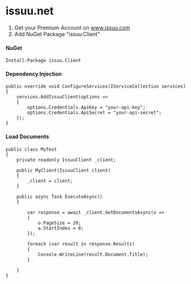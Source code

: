 # issuu.net

1. Get your Premium Account on www.issuu.com
2. Add NuGet Package "issuu.Client"

#### NuGet
    Install-Package issuu.Client
    

#### Dependency Injection

    public override void ConfigureServices(IServiceCollection services)
    {
        services.AddIssuuClient(options =>
        {
            options.Credentials.ApiKey = "your-api-key";
            options.Credentials.ApiSecret = "your-api-secret";
        });
    }

#### Load Documents

    public class MyTest
    {
        private readonly IssuuClient _client;

        public MyClient(IssuuClient client)
        {
            _client = client;
        }

        public async Task ExecuteAsync()
        {

            var response = await _client.GetDocumentsAsync(o =>
            {
                o.PageSize = 20;
                o.StartIndex = 0;
            });

            foreach (var result in response.Results)
            {
                Console.WriteLine(result.Document.Title);
            }

        }
    }
